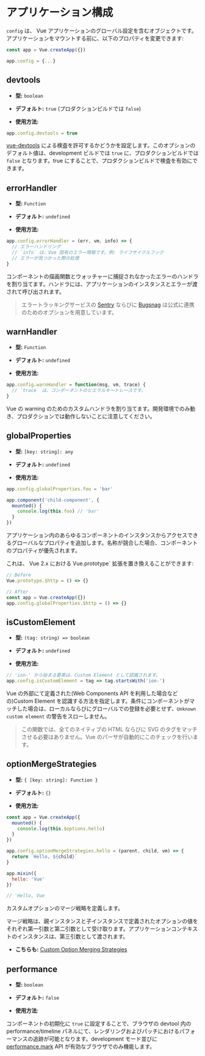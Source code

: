 # アプリケーション構成

`config` は、 Vue アプリケーションのグローバル設定を含むオブジェクトです。アプリケーションをマウントする前に、以下のプロパティを変更できます:

```js
const app = Vue.createApp({})

app.config = {...}
```

## devtools

- **型:** `boolean`

- **デフォルト:** `true` (プロダクションビルドでは `false`)

- **使用方法:**

```js
app.config.devtools = true
```

[vue-devtools](https://github.com/vuejs/vue-devtools) による検査を許可するかどうかを設定します。このオプションのデフォルト値は、development ビルドでは `true` に、プロダクションビルドでは `false` となります。true にすることで、プロダクションビルドで検査を有効にできます。

## errorHandler

- **型:** `Function`

- **デフォルト:** `undefined`

- **使用方法:**

```js
app.config.errorHandler = (err, vm, info) => {
  // エラーハンドリング
  // `info` は、Vue 固有のエラー情報です。例: ライフサイクルフック
  // エラーが見つかった際の処理
}
```

コンポーネントの描画関数とウォッチャーに捕捉されなかったエラーのハンドラを割り当てます。ハンドラには、アプリケーションのインスタンスとエラーが渡されて呼び出されます。

> エラートラッキングサービスの [Sentry](https://sentry.io/for/vue/) ならびに [Bugsnag](https://docs.bugsnag.com/platforms/browsers/vue/) は公式に連携のためのオプションを用意しています。

## warnHandler

- **型:** `Function`

- **デフォルト:** `undefined`

- **使用方法:**

```js
app.config.warnHandler = function(msg, vm, trace) {
  // `trace` は、コンポーネントのヒエラルキートレースです。
}
```

Vue の warning のためのカスタムハンドラを割り当てます。開発環境でのみ動き、プロダクションでは動作しないことに注意してください。

## globalProperties

- **型:** `[key: string]: any`

- **デフォルト:** `undefined`

- **使用方法:**

```js
app.config.globalProperties.foo = 'bar'

app.component('child-component', {
  mounted() {
    console.log(this.foo) // 'bar'
  }
})
```

アプリケーション内のあらゆるコンポーネントのインスタンスからアクセスできるグローバルなプロパティを追加します。名称が競合した場合、コンポーネントのプロパティが優先されます。

これは、 Vue 2.x における Vue.prototype` 拡張を置き換えることができます:

```js
// Before
Vue.prototype.$http = () => {}

// After
const app = Vue.createApp({})
app.config.globalProperties.$http = () => {}
```

## isCustomElement

- **型:** `(tag: string) => boolean`

- **デフォルト:** `undefined`

- **使用方法:**

```js
// 'ion-' から始まる要素は、Custom Element として認識されます。
app.config.isCustomElement = tag => tag.startsWith('ion-')
```

Vue の外部にて定義された(Web Components API を利用した場合などの)Custom Element を認識する方法を指定します。条件にコンポーネントがマッチした場合は、ローカルならびにグローバルでの登録を必要とせず、`Unknown custom element` の警告をスローしません。

> この関数では、全てのネイティブの HTML ならびに SVG のタグをマッチさせる必要はありません。Vue のパーサが自動的にこのチェックを行います。

## optionMergeStrategies

- **型:** `{ [key: string]: Function }`

- **デフォルト:** `{}`

- **使用方法:**

```js
const app = Vue.createApp({
  mounted() {
    console.log(this.$options.hello)
  }
})

app.config.optionMergeStrategies.hello = (parent, child, vm) => {
  return `Hello, ${child}`
}

app.mixin({
  hello: 'Vue'
})

// 'Hello, Vue
```

カスタムオプションのマージ戦略を定義します。

マージ戦略は、親インスタンスと子インスタンスで定義されたオプションの値をそれぞれ第一引数と第二引数として受け取ります。アプリケーションコンテキストのインスタンスは、第三引数として渡されます。

- **こちらも:** [Custom Option Merging Strategies](../guide/mixins.html#custom-option-merge-strategies)

## performance

- **型:** `boolean`

- **デフォルト:** `false`

- **使用方法**:

コンポーネントの初期化に `true` に設定することで、ブラウザの devtool 内の performance/timeline パネルにて、レンダリングおよびパッチにおけるパフォーマンスの追跡が可能となります。development モード並びに[performance.mark](https://developer.mozilla.org/en-US/docs/Web/API/Performance/mark) API が有効なブラウザでのみ機能します。
